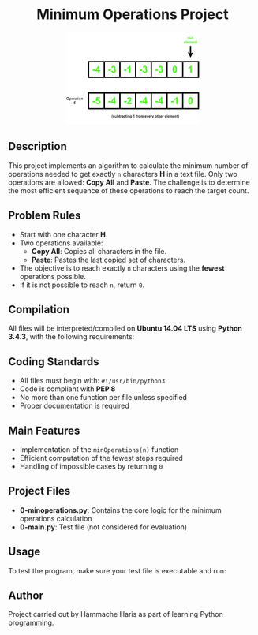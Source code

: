 <h1 align="center">Minimum Operations Project</h1>
<div align="center">
    <img src="./img/téléchargement.png">
</div>

## Description

This project implements an algorithm to calculate the minimum number of operations needed to get exactly `n` characters **H** in a text file. Only two operations are allowed: **Copy All** and **Paste**. The challenge is to determine the most efficient sequence of these operations to reach the target count.

## Problem Rules

- Start with one character **H**.
- Two operations available:
  - **Copy All**: Copies all characters in the file.
  - **Paste**: Pastes the last copied set of characters.
- The objective is to reach exactly `n` characters using the **fewest** operations possible.
- If it is not possible to reach `n`, return `0`.

## Compilation

All files will be interpreted/compiled on **Ubuntu 14.04 LTS** using **Python 3.4.3**, with the following requirements:


## Coding Standards

- All files must begin with: `#!/usr/bin/python3`
- Code is compliant with **PEP 8**
- No more than one function per file unless specified
- Proper documentation is required

## Main Features

- Implementation of the `minOperations(n)` function
- Efficient computation of the fewest steps required
- Handling of impossible cases by returning `0`

## Project Files

- **0-minoperations.py**: Contains the core logic for the minimum operations calculation
- **0-main.py**: Test file (not considered for evaluation)

## Usage

To test the program, make sure your test file is executable and run:


## Author

Project carried out by Hammache Haris as part of learning Python programming.

